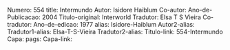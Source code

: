 Numero: 554
title: Intermundo
Autor: Isidore Haiblum
Co-autor: 
Ano-de-Publicacao: 2004
Titulo-original: Interworld
Tradutor: Elsa T S Vieira
Co-tradutor: 
Ano-de-edicao: 1977
alias: Isidore-Haiblum
Autor2-alias: 
Tradutor1-alias: Elsa-T-S-Vieira
Tradutor2-alias: 
Titulo-link: 554-Intermundo
Capa: 
pags: 
Capa-link: 
